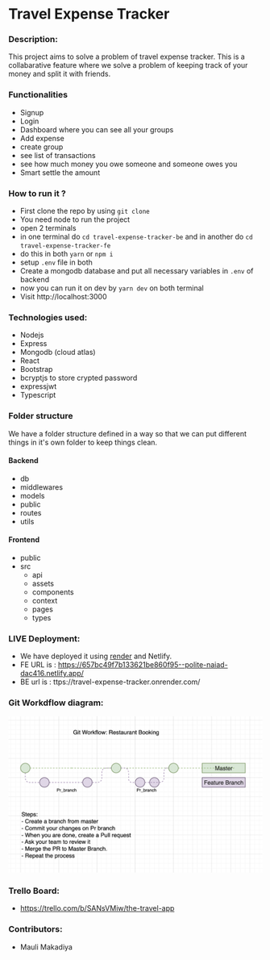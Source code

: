 # Travel Expense Tracker

### Description:

This project aims to solve a problem of travel expense tracker. This is a collabarative feature where we solve a problem of keeping track of your money and split it with friends.

### Functionalities

- Signup
- Login
- Dashboard where you can see all your groups
- Add expense
- create group
- see list of transactions
- see how much money you owe someone and someone owes you
- Smart settle the amount

### How to run it ?

- First clone the repo by using `git clone`
- You need node to run the project
- open 2 terminals
- in one terminal do `cd travel-expense-tracker-be` and in another do `cd travel-expense-tracker-fe`
- do this in both `yarn` or `npm i`
- setup `.env` file in both
- Create a mongodb database and put all necessary variables in `.env` of backend
- now you can run it on dev by `yarn dev` on both terminal
- Visit http://localhost:3000

### Technologies used:

- Nodejs
- Express
- Mongodb (cloud atlas)
- React
- Bootstrap
- bcryptjs to store crypted password
- expressjwt
- Typescript

### Folder structure

We have a folder structure defined in a way so that we can put different things in it's own folder to keep things clean.

#### Backend

- db
- middlewares
- models
- public
- routes
- utils

#### Frontend

- public
- src
  - api
  - assets
  - components
  - context
  - pages
  - types

### LIVE Deployment:

- We have deployed it using [render](https://render.com/) and Netlify.
- FE URL is : https://657bc49f7b133621be860f95--polite-naiad-dac416.netlify.app/
- BE url is : ttps://travel-expense-tracker.onrender.com/

### Git Workdflow diagram:

![git workflow](https://raw.githubusercontent.com/Bhalani-Mauli/restaurant-booking/main/docs/gitWorkflow.png)

### Trello Board:

- https://trello.com/b/SANsVMiw/the-travel-app

### Contributors:

- Mauli Makadiya
